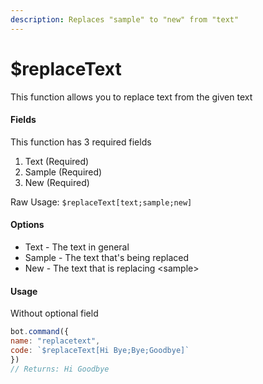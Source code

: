 ```yaml
---
description: Replaces "sample" to "new" from "text"
---
```


# $replaceText

This function allows you to replace text from the given text

#### Fields

This function has 3 required fields

1. Text \(Required\)
2. Sample \(Required\)
3. New \(Required\)

Raw Usage: `$replaceText[text;sample;new]`

#### Options

* Text - The text in general
* Sample - The text that's being replaced
* New - The text that is replacing &lt;sample&gt;

#### Usage

Without optional field

```javascript
bot.command({
name: "replacetext",
code: `$replaceText[Hi Bye;Bye;Goodbye]`
})
// Returns: Hi Goodbye
```
